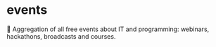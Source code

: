 # events
🕺 Aggregation of all free events about IT and programming: webinars, hackathons, broadcasts and courses.
